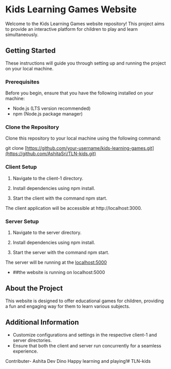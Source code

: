 # Kids Learning Games Website

Welcome to the Kids Learning Games website repository! This project aims to provide an interactive platform for children to play and learn simultaneously.

## Getting Started

These instructions will guide you through setting up and running the project on your local machine.

### Prerequisites

Before you begin, ensure that you have the following installed on your machine:

- Node.js (LTS version recommended)
- npm (Node.js package manager)

### Clone the Repository

Clone this repository to your local machine using the following command:


git clone [https://github.com/your-username/kids-learning-games.git](https://github.com/AshitaSri/TLN-kids.git)


### Client Setup

1. Navigate to the client-1 directory.

2. Install dependencies using npm install.

3. Start the client with the command npm start.

The client application will be accessible at http://localhost:3000.

### Server Setup

1. Navigate to the server directory.

2. Install dependencies using npm install.

3. Start the server with the command npm start.

The server will be running at the [localhost:5000](http://localhost:5000/)


- ##the website is running on localhost:5000

## About the Project

This website is designed to offer educational games for children, providing a fun and engaging way for them to learn various subjects.

## Additional Information

- Customize configurations and settings in the respective client-1 and server directories.
- Ensure that both the client and server run concurrently for a seamless experience.

Contributer-
Ashita 
Dev
Dino
Happy learning and playing!# TLN-kids
